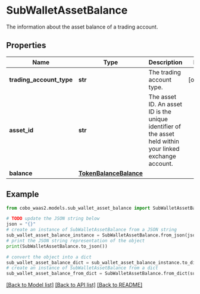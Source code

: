 # SubWalletAssetBalance

The information about the asset balance of a trading account.

## Properties

Name | Type | Description | Notes
------------ | ------------- | ------------- | -------------
**trading_account_type** | **str** | The trading account type. | [optional] 
**asset_id** | **str** | The asset ID. An asset ID is the unique identifier of the asset held within your linked exchange account. | 
**balance** | [**TokenBalanceBalance**](TokenBalanceBalance.md) |  | 

## Example

```python
from cobo_waas2.models.sub_wallet_asset_balance import SubWalletAssetBalance

# TODO update the JSON string below
json = "{}"
# create an instance of SubWalletAssetBalance from a JSON string
sub_wallet_asset_balance_instance = SubWalletAssetBalance.from_json(json)
# print the JSON string representation of the object
print(SubWalletAssetBalance.to_json())

# convert the object into a dict
sub_wallet_asset_balance_dict = sub_wallet_asset_balance_instance.to_dict()
# create an instance of SubWalletAssetBalance from a dict
sub_wallet_asset_balance_from_dict = SubWalletAssetBalance.from_dict(sub_wallet_asset_balance_dict)
```
[[Back to Model list]](../README.md#documentation-for-models) [[Back to API list]](../README.md#documentation-for-api-endpoints) [[Back to README]](../README.md)


